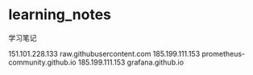 # learning_notes
学习笔记


151.101.228.133	raw.githubusercontent.com
185.199.111.153 prometheus-community.github.io
185.199.111.153 grafana.github.io
